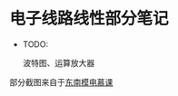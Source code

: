 # 电子线路线性部分笔记
- TODO:

  波特图、运算放大器



部分截图来自于[东南模电慕课](https://www.icourse163.org/learn/SEU-1002533007?tid=1470862442#/learn/content)

